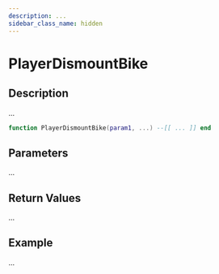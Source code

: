 ```yaml
---
description: ...
sidebar_class_name: hidden
---
```


# PlayerDismountBike

## Description

...

```lua
function PlayerDismountBike(param1, ...) --[[ ... ]] end
```

## Parameters

...

## Return Values

...

## Example

...

